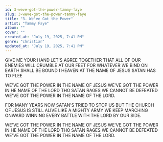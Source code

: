 ```yaml
---
id: 3-weve-got-the-power-tammy-faye
slug: 3-weve-got-the-power-tammy-faye
title: "3. We've Got the Power"
artist: "Tammy Faye"
album: ""
cover: ""
created_at: "July 19, 2025, 7:41 PM"
genre: "christian"
updated_at: "July 19, 2025, 7:41 PM"
---
```


GIVE ME YOUR HAND LET'S AGREE TOGETHER THAT ALL OF OUR  ENEMIES WILL CRUMBLE AT OUR FEET FOR WHATEVER WE BIND ON EARTH SHALL BE BOUND I HEAVEN
AT THE NAME OF JESUS SATAN HAS TO FLEE

WE'VE GOT THE POWER IN THE NAME OF JESUS WE'VE GOT THE POWER IN HE NAME OF THE LORD THO SATAN RAGES WE CANNOT BE DEFEATED
WE'VE GOT THE POWER IN THE NAME OF THE LORD.

FOR MANY YEARS NOW SATAN'S TRIED TO STOP US BUT THE CHURCH OF JESUS IS STILL ALIVE LIKE A MIGHTY ARMY WE KEEP MARCHING ONWARD WINNING EVERY BATTLE WITH THE LORD BY OUR SIDE.

WE'VE GOT THE POWER IN THE NAME OF JESUS WE'VE GOT THE POWER IN HE NAME OF THE LORD THO SATAN RAGES WE CANNOT BE DEFEATED
WE'VE GOT THE POWER IN THE NAME OF THE LORD.